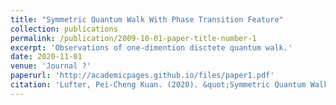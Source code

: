 ```yaml
---
title: "Symmetric Quantum Walk With Phase Transition Feature"
collection: publications
permalink: /publication/2009-10-01-paper-title-number-1
excerpt: 'Observations of one-dimention disctete quantum walk.'
date: 2020-11-01
venue: 'Journal ?'
paperurl: 'http://academicpages.github.io/files/paper1.pdf'
citation: 'Lufter, Pei-Cheng Kuan. (2020). &quot;Symmetric Quantum Walk With Phase Transition Feature&quot; <i>Physcis Review Meow (In preperation.)</i>. 1(1).'
---
```


<!-- This paper is about the number 1. The number 2 is left for future work. -->

<!-- [Download paper here](http://academicpages.github.io/files/paper1.pdf) -->
<!-- Recommended citation: Your Name, You. (2009). "Paper Title Number 1." <i>Journal 1</i>. 1(1). -->


